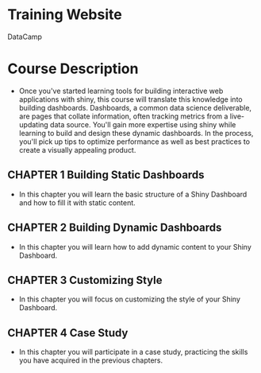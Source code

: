 # Training Website
DataCamp
# Course Description
* Once you've started learning tools for building interactive web applications with shiny, this course will translate this knowledge into building dashboards. Dashboards, a common data science deliverable, are pages that collate information, often tracking metrics from a live-updating data source. You'll gain more expertise using shiny while learning to build and design these dynamic dashboards. In the process, you'll pick up tips to optimize performance as well as best practices to create a visually appealing product.
## CHAPTER 1 Building Static Dashboards
* In this chapter you will learn the basic structure of a Shiny Dashboard and how to fill it with static content.

## CHAPTER 2 Building Dynamic Dashboards
* In this chapter you will learn how to add dynamic content to your Shiny Dashboard.

## CHAPTER 3 Customizing Style
* In this chapter you will focus on customizing the style of your Shiny Dashboard.

## CHAPTER 4 Case Study
* In this chapter you will participate in a case study, practicing the skills you have acquired in the previous chapters.
